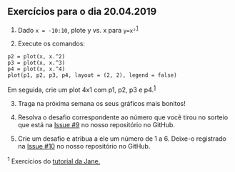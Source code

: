 ## Exercícios para o dia 20.04.2019

1. Dado `x = -10:10`, plote y vs. x para `y=x²`<sup>[1](#1)</sup>


2. Execute os comandos:
```p1 = plot(x, x)
p2 = plot(x, x.^2)
p3 = plot(x, x.^3)
p4 = plot(x, x.^4)
plot(p1, p2, p3, p4, layout = (2, 2), legend = false)
```
Em seguida, crie um plot 4x1 com p1, p2, p3 e p4.<sup>[1](#1)</sup>  

3. Traga na próxima semana os seus gráficos mais bonitos!  

4. Resolva o desafio correspondente ao número que você tirou no sorteio que está na [Issue #9](https://github.com/julia-diversity-and-inclusion/juliaCluBR/issues/9) no nosso repositório no GitHub.  

5. Crie um desafio e atribua a ele um número de 1 a 6. Deixe-o registrado na [Issue #10](https://github.com/julia-diversity-and-inclusion/juliaCluBR/issues/10) no nosso repositório no GitHub.  

<a name="1"><sup>1</sup></a> Exercícios do [tutorial da Jane.](https://github.com/xorJane/Introduction_to_Julia_tutorials)
